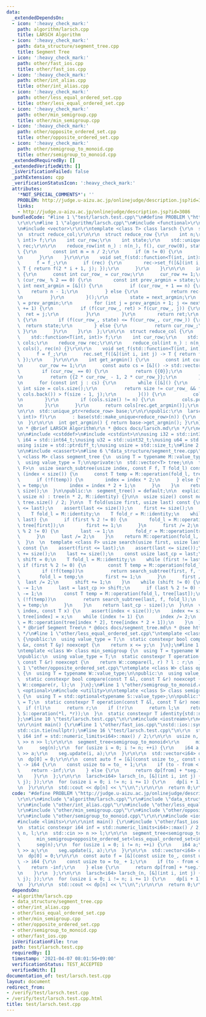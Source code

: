 ```yaml
---
data:
  _extendedDependsOn:
  - icon: ':heavy_check_mark:'
    path: algorithm/larsch.cpp
    title: LARSCH Algorithm
  - icon: ':heavy_check_mark:'
    path: data_structure/segment_tree.cpp
    title: Segment Tree
  - icon: ':heavy_check_mark:'
    path: other/fast_ios.cpp
    title: other/fast_ios.cpp
  - icon: ':heavy_check_mark:'
    path: other/int_alias.cpp
    title: other/int_alias.cpp
  - icon: ':heavy_check_mark:'
    path: other/less_equal_ordered_set.cpp
    title: other/less_equal_ordered_set.cpp
  - icon: ':heavy_check_mark:'
    path: other/min_semigroup.cpp
    title: other/min_semigroup.cpp
  - icon: ':heavy_check_mark:'
    path: other/opposite_ordered_set.cpp
    title: other/opposite_ordered_set.cpp
  - icon: ':heavy_check_mark:'
    path: other/semigroup_to_monoid.cpp
    title: other/semigroup_to_monoid.cpp
  _extendedRequiredBy: []
  _extendedVerifiedWith: []
  _isVerificationFailed: false
  _pathExtension: cpp
  _verificationStatusIcon: ':heavy_check_mark:'
  attributes:
    '*NOT_SPECIAL_COMMENTS*': ''
    PROBLEM: http://judge.u-aizu.ac.jp/onlinejudge/description.jsp?id=3086
    links:
    - http://judge.u-aizu.ac.jp/onlinejudge/description.jsp?id=3086
  bundledCode: "#line 1 \"test/larsch.test.cpp\"\n#define PROBLEM \"http://judge.u-aizu.ac.jp/onlinejudge/description.jsp?id=3086\"\
    \r\n\r\n#line 1 \"algorithm/larsch.cpp\"\n#include <functional>\r\n#include <memory>\r\
    \n#include <vector>\r\n\r\ntemplate <class T> class larsch {\r\n  struct reduce_row;\r\
    \n  struct reduce_col;\r\n\r\n  struct reduce_row {\r\n    int n;\r\n    std::function<T(int,\
    \ int)> f;\r\n    int cur_row;\r\n    int state;\r\n    std::unique_ptr<reduce_col>\
    \ rec;\r\n\r\n    reduce_row(int n_) : n(n_), f(), cur_row(0), state(0), rec()\
    \ {\r\n      const int m = n / 2;\r\n      if (m != 0) {\r\n        rec = std::make_unique<reduce_col>(m);\r\
    \n      }\r\n    }\r\n\r\n    void set_f(std::function<T(int, int)> f_) {\r\n\
    \      f = f_;\r\n      if (rec) {\r\n        rec->set_f([&](int i, int j) ->\
    \ T { return f(2 * i + 1, j); });\r\n      }\r\n    }\r\n\r\n    int get_argmin()\
    \ {\r\n      const int cur_row_ = cur_row;\r\n      cur_row += 1;\r\n      if\
    \ (cur_row_ % 2 == 0) {\r\n        const int prev_argmin = state;\r\n        const\
    \ int next_argmin = [&]() {\r\n          if (cur_row_ + 1 == n) {\r\n        \
    \    return n - 1;\r\n          } else {\r\n            return rec->get_argmin();\r\
    \n          }\r\n        }();\r\n        state = next_argmin;\r\n        int ret\
    \ = prev_argmin;\r\n        for (int j = prev_argmin + 1; j <= next_argmin; j\
    \ += 1) {\r\n          if (f(cur_row_, ret) > f(cur_row_, j)) {\r\n          \
    \  ret = j;\r\n          }\r\n        }\r\n        return ret;\r\n      } else\
    \ {\r\n        if (f(cur_row_, state) <= f(cur_row_, cur_row_)) {\r\n        \
    \  return state;\r\n        } else {\r\n          return cur_row_;\r\n       \
    \ }\r\n      }\r\n    }\r\n  };\r\n\r\n  struct reduce_col {\r\n    int n;\r\n\
    \    std::function<T(int, int)> f;\r\n    int cur_row;\r\n    std::vector<int>\
    \ cols;\r\n    reduce_row rec;\r\n\r\n    reduce_col(int n_) : n(n_), f(), cur_row(0),\
    \ cols(), rec(n) {}\r\n\r\n    void set_f(std::function<T(int, int)> f_) {\r\n\
    \      f = f_;\r\n      rec.set_f([&](int i, int j) -> T { return f(i, cols[j]);\
    \ });\r\n    }\r\n\r\n    int get_argmin() {\r\n      const int cur_row_ = cur_row;\r\
    \n      cur_row += 1;\r\n      const auto cs = [&]() -> std::vector<int> {\r\n\
    \        if (cur_row_ == 0) {\r\n          return {{0}};\r\n        } else {\r\
    \n          return {{2 * cur_row_ - 1, 2 * cur_row_}};\r\n        }\r\n      }();\r\
    \n      for (const int j : cs) {\r\n        while ([&]() {\r\n          const\
    \ int size = cols.size();\r\n          return size != cur_row_ && f(size - 1,\
    \ cols.back()) > f(size - 1, j);\r\n        }()) {\r\n          cols.pop_back();\r\
    \n        }\r\n        if (cols.size() != n) {\r\n          cols.push_back(j);\r\
    \n        }\r\n      }\r\n      return cols[rec.get_argmin()];\r\n    }\r\n  };\r\
    \n\r\n  std::unique_ptr<reduce_row> base;\r\n\r\npublic:\r\n  larsch(int n, std::function<T(int,\
    \ int)> f)\r\n      : base(std::make_unique<reduce_row>(n)) {\r\n    base->set_f(f);\r\
    \n  }\r\n\r\n  int get_argmin() { return base->get_argmin(); }\r\n};\r\n\r\n/**\r\
    \n * @brief LARSCH Algorithm\r\n * @docs docs/larsch.md\r\n */\r\n#line 2 \"other/int_alias.cpp\"\
    \n\n#include <cstddef>\n#include <cstdint>\n\nusing i32 = std::int32_t;\nusing\
    \ i64 = std::int64_t;\nusing u32 = std::uint32_t;\nusing u64 = std::uint64_t;\n\
    using isize = std::ptrdiff_t;\nusing usize = std::size_t;\n#line 2 \"data_structure/segment_tree.cpp\"\
    \n\n#include <cassert>\n#line 6 \"data_structure/segment_tree.cpp\"\n\ntemplate\
    \ <class M> class segment_tree {\n  using T = typename M::value_type;\n\npublic:\n\
    \  using value_type = T;\n\nprivate:\n  std::vector<T> tree;\n\n  template <class\
    \ F>\n  usize search_subtree(usize index, const F f, T fold_l) const {\n    while\
    \ (index < size()) {\n      const T temp = M::operation(fold_l, tree[index * 2]);\n\
    \      if (!f(temp)) {\n        index = index * 2;\n      } else {\n        fold_l\
    \ = temp;\n        index = index * 2 + 1;\n      }\n    }\n    return index -\
    \ size();\n  }\n\npublic:\n  segment_tree() = default;\n\n  explicit segment_tree(const\
    \ usize n) : tree(n * 2, M::identity) {}\n\n  usize size() const noexcept { return\
    \ tree.size() / 2; }\n\n  T fold(usize first, usize last) const {\n    assert(first\
    \ <= last);\n    assert(last <= size());\n    first += size();\n    last += size();\n\
    \    T fold_l = M::identity;\n    T fold_r = M::identity;\n    while (first !=\
    \ last) {\n      if (first % 2 != 0) {\n        fold_l = M::operation(fold_l,\
    \ tree[first]);\n        first += 1;\n      }\n      first /= 2;\n      if (last\
    \ % 2 != 0) {\n        last -= 1;\n        fold_r = M::operation(tree[last], fold_r);\n\
    \      }\n      last /= 2;\n    }\n    return M::operation(fold_l, fold_r);\n\
    \  }\n  \n  template <class F> usize search(usize first, usize last, const F f)\
    \ const {\n    assert(first <= last);\n    assert(last <= size());\n    first\
    \ += size();\n    last += size();\n    const usize last_cp = last;\n    usize\
    \ shift = 0;\n    T fold_l = M::identity;\n    while (first != last) {\n     \
    \ if (first % 2 != 0) {\n        const T temp = M::operation(fold_l, tree[first]);\n\
    \        if (!f(temp))\n          return search_subtree(first, f, fold_l);\n \
    \       fold_l = temp;\n        first += 1;\n      }\n      first /= 2;\n    \
    \  last /= 2;\n      shift += 1;\n    }\n    while (shift != 0) {\n      shift\
    \ -= 1;\n      last = last_cp >> shift;\n      if (last % 2 != 0) {\n        last\
    \ -= 1;\n        const T temp = M::operation(fold_l, tree[last]);\n        if\
    \ (!f(temp))\n          return search_subtree(last, f, fold_l);\n        fold_l\
    \ = temp;\n      }\n    }\n    return last_cp - size();\n  }\n\n  void update(usize\
    \ index, const T x) {\n    assert(index < size());\n    index += size();\n   \
    \ tree[index] = x;\n    while (index != 1) {\n      index /= 2;\n      tree[index]\
    \ = M::operation(tree[index * 2], tree[index * 2 + 1]);\n    }\n  }\n};\n\n/**\n\
    \ * @brief Segment Tree\n * @docs docs/segment_tree.md\n * @see https://scrapbox.io/data-structures/Segment_Tree\n\
    \ */\n#line 1 \"other/less_equal_ordered_set.cpp\"\ntemplate <class T> class less_equal_ordered_set\
    \ {\npublic:\n  using value_type = T;\n  static constexpr bool compare(const T\
    \ &x, const T &y) noexcept {\n    return x <= y;\n  }\n};\n#line 1 \"other/min_semigroup.cpp\"\
    \ntemplate <class W> class min_semigroup {\n  using T = typename W::value_type;\n\
    \npublic:\n  using value_type = T;\n  static constexpr T operation(const T &l,\
    \ const T &r) noexcept {\n    return W::compare(l, r) ? l : r;\n  }\n};\n#line\
    \ 1 \"other/opposite_ordered_set.cpp\"\ntemplate <class W> class opposite_ordered_set\
    \ {\n  using T = typename W::value_type;\n\npublic:\n  using value_type = T;\n\
    \  static constexpr bool compare(const T &l, const T &r) noexcept {\n    return\
    \ W::compare(r, l);\n  }\n};\n#line 1 \"other/semigroup_to_monoid.cpp\"\n#include\
    \ <optional>\n#include <utility>\n\ntemplate <class S> class semigroup_to_monoid\
    \ {\n  using T = std::optional<typename S::value_type>;\n\npublic:\n  using value_type\
    \ = T;\n  static constexpr T operation(const T &l, const T &r) noexcept {\n  \
    \  if (!l)\n      return r;\n    if (!r)\n      return l;\n    return T(std::in_place,\
    \ S::operation(*l, *r));\n  }\n  static constexpr T identity{std::nullopt};\n\
    };\n#line 10 \"test/larsch.test.cpp\"\n\r\n#include <iostream>\r\n#include <limits>\r\
    \n\r\nint main() {\r\n#line 1 \"other/fast_ios.cpp\"\nstd::ios::sync_with_stdio(false);\n\
    std::cin.tie(nullptr);\n#line 16 \"test/larsch.test.cpp\"\n\r\n  static constexpr\
    \ i64 inf = std::numeric_limits<i64>::max() / 2;\r\n\r\n  usize n, l;\r\n  std::cin\
    \ >> n >> l;\r\n\r\n  segment_tree<semigroup_to_monoid<\r\n      min_semigroup<opposite_ordered_set<less_equal_ordered_set<i64>>>>>\r\
    \n      seg(n);\r\n  for (usize i = 0; i != n; ++i) {\r\n    i64 a;\r\n    std::cin\
    \ >> a;\r\n    seg.update(i, a);\r\n  }\r\n\r\n  std::vector<i64> dp(n + 1);\r\
    \n  dp[0] = 0;\r\n\r\n  const auto f = [&](const usize to_, const usize from)\
    \ -> i64 {\r\n    const usize to = to_ + 1;\r\n    if (to - from < l) {\r\n  \
    \    return -inf;\r\n    } else {\r\n      return dp[from] + *seg.fold(from, to);\r\
    \n    }\r\n  };\r\n\r\n  larsch<i64> larsch_(n, [&](int i, int j) { return -f(i,\
    \ j); });\r\n  for (usize i = 0; i != n; i += 1) {\r\n    dp[i + 1] = f(i, larsch_.get_argmin());\r\
    \n  }\r\n\r\n  std::cout << dp[n] << \"\\n\";\r\n\r\n  return 0;\r\n}\r\n"
  code: "#define PROBLEM \"http://judge.u-aizu.ac.jp/onlinejudge/description.jsp?id=3086\"\
    \r\n\r\n#include \"algorithm/larsch.cpp\"\r\n#include \"data_structure/segment_tree.cpp\"\
    \r\n#include \"other/int_alias.cpp\"\r\n#include \"other/less_equal_ordered_set.cpp\"\
    \r\n#include \"other/min_semigroup.cpp\"\r\n#include \"other/opposite_ordered_set.cpp\"\
    \r\n#include \"other/semigroup_to_monoid.cpp\"\r\n\r\n#include <iostream>\r\n\
    #include <limits>\r\n\r\nint main() {\r\n#include \"other/fast_ios.cpp\"\r\n\r\
    \n  static constexpr i64 inf = std::numeric_limits<i64>::max() / 2;\r\n\r\n  usize\
    \ n, l;\r\n  std::cin >> n >> l;\r\n\r\n  segment_tree<semigroup_to_monoid<\r\n\
    \      min_semigroup<opposite_ordered_set<less_equal_ordered_set<i64>>>>>\r\n\
    \      seg(n);\r\n  for (usize i = 0; i != n; ++i) {\r\n    i64 a;\r\n    std::cin\
    \ >> a;\r\n    seg.update(i, a);\r\n  }\r\n\r\n  std::vector<i64> dp(n + 1);\r\
    \n  dp[0] = 0;\r\n\r\n  const auto f = [&](const usize to_, const usize from)\
    \ -> i64 {\r\n    const usize to = to_ + 1;\r\n    if (to - from < l) {\r\n  \
    \    return -inf;\r\n    } else {\r\n      return dp[from] + *seg.fold(from, to);\r\
    \n    }\r\n  };\r\n\r\n  larsch<i64> larsch_(n, [&](int i, int j) { return -f(i,\
    \ j); });\r\n  for (usize i = 0; i != n; i += 1) {\r\n    dp[i + 1] = f(i, larsch_.get_argmin());\r\
    \n  }\r\n\r\n  std::cout << dp[n] << \"\\n\";\r\n\r\n  return 0;\r\n}\r\n"
  dependsOn:
  - algorithm/larsch.cpp
  - data_structure/segment_tree.cpp
  - other/int_alias.cpp
  - other/less_equal_ordered_set.cpp
  - other/min_semigroup.cpp
  - other/opposite_ordered_set.cpp
  - other/semigroup_to_monoid.cpp
  - other/fast_ios.cpp
  isVerificationFile: true
  path: test/larsch.test.cpp
  requiredBy: []
  timestamp: '2021-04-07 08:01:56+09:00'
  verificationStatus: TEST_ACCEPTED
  verifiedWith: []
documentation_of: test/larsch.test.cpp
layout: document
redirect_from:
- /verify/test/larsch.test.cpp
- /verify/test/larsch.test.cpp.html
title: test/larsch.test.cpp
---
```

